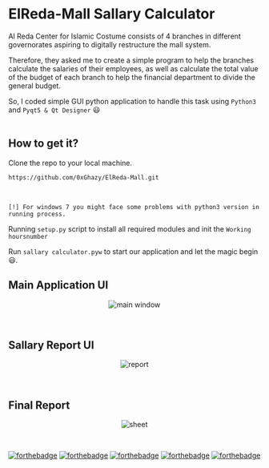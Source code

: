 # ElReda-Mall Sallary Calculator

Al Reda Center for Islamic Costume consists of 4 branches in different governorates aspiring to digitally restructure the mall system.

Therefore, they asked me to create a simple program to help the branches calculate the salaries of their employees, as well as calculate the total value of the budget of each branch to help the financial department to divide the general budget.

So, I coded simple GUI python application to handle this task using `Python3` and `Pyqt5 & Qt Designer` 😃
<br><br>
## How to get it?

Clone the repo to your local machine. <br>

    https://github.com/0xGhazy/ElReda-Mall.git
<br>

    [!] For windows 7 you might face some problems with python3 version in running process.

Running `setup.py` script to install all required modules and init the `Working hoursnumber`

Run `sallary calculator.pyw` to start our application and let the magic begin 😃.

## Main Application UI
<div align="center">

![main window](https://user-images.githubusercontent.com/60070427/142734701-464db052-40a7-4e81-8bfa-edef2bf32915.PNG)
</div> <br>


## Sallary Report UI
<div align="center">

![report](https://user-images.githubusercontent.com/60070427/142734703-ddcd3243-eda9-4b0e-baea-2df11b2a57f7.PNG)
</div> <br>

## Final Report

<div align="center">

![sheet](https://user-images.githubusercontent.com/60070427/142734704-9d61ed69-eb33-4848-b02b-dafc5b6e9171.PNG)
</div> <br>


[![forthebadge](https://forthebadge.com/images/badges/made-with-python.svg)](https://forthebadge.com) 
[![forthebadge](https://forthebadge.com/images/badges/open-source.svg)](https://forthebadge.com)
[![forthebadge](https://forthebadge.com/images/badges/powered-by-qt.svg)](https://forthebadge.com)
[![forthebadge](https://forthebadge.com/images/badges/uses-git.svg)](https://forthebadge.com)
[![forthebadge](https://forthebadge.com/images/badges/you-didnt-ask-for-this.svg)](https://forthebadge.com)
